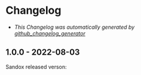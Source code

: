 # Changelog

* *This Changelog was automatically generated by [github_changelog_generator](https://github.com/github-changelog-generator/github-changelog-generator)*

## 1.0.0 - 2022-08-03

Sandox released verson:
